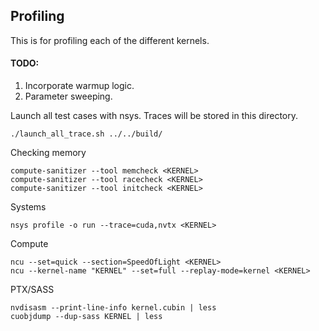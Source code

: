 ## Profiling
This is for profiling each of the different kernels.

#### TODO:
1. Incorporate warmup logic.
2. Parameter sweeping.


Launch all test cases with nsys. Traces will be stored in this directory.
```
./launch_all_trace.sh ../../build/
```

Checking memory
```
compute-sanitizer --tool memcheck <KERNEL>
compute-sanitizer --tool racecheck <KERNEL>
compute-sanitizer --tool initcheck <KERNEL>
```

Systems
```
nsys profile -o run --trace=cuda,nvtx <KERNEL>
```

Compute
```
ncu --set=quick --section=SpeedOfLight <KERNEL>
ncu --kernel-name "KERNEL" --set=full --replay-mode=kernel <KERNEL>
```

PTX/SASS
```
nvdisasm --print-line-info kernel.cubin | less
cuobjdump --dup-sass KERNEL | less
```
